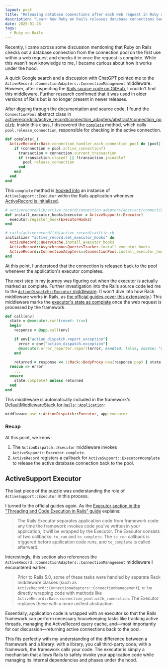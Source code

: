 ```yaml
---
layout: post
title: "Releasing database connections after each web request in Ruby on Rails"
description: "Learn how Ruby on Rails releases database connections back to the pool after each web request."
date: 2025-01-28
tags:
  - Ruby on Rails
---
```


Recently, I came across some discussion mentioning that Ruby on Rails checks out a database connection from the connection pool on the first use within a web request and checks it in once the request is complete. While this wasn't new knowledge to me, I became curious about how it works under the hood.

A quick Google search and a discussion with ChatGPT pointed me to the `ActiveRecord::ConnectionAdapters::ConnectionManagement` middleware. However, after inspecting the [Rails source code on GitHub](https://github.com/rails/rails), I couldn't find this middleware. Further research confirmed that it was used in older versions of Rails but is no longer present in newer releases.

After digging through the documentation and source code, I found the `ConnectionPool` abstract class in [activerecord/lib/active_record/connection_adapters/abstract/connection_pool.rb](https://github.com/rails/rails/blob/main/activerecord/lib/active_record/connection_adapters/abstract/connection_pool.rb). Inside this class, I discovered the [`complete`](https://github.com/rails/rails/blob/main/activerecord/lib/active_record/connection_adapters/abstract/connection_pool.rb#L198) method, which calls `pool.release_connection`, responsible for checking in the active connection.

```ruby
def complete(_)
  ActiveRecord::Base.connection_handler.each_connection_pool do |pool|
    if (connection = pool.active_connection?)
      transaction = connection.current_transaction
      if transaction.closed? || !transaction.joinable?
        pool.release_connection
      end
    end
  end
end
```

This `complete` method is [hooked into](https://github.com/rails/rails/blob/main/activerecord/lib/active_record/connection_adapters/abstract/connection_pool.rb#L212) an instance of `ActiveSupport::Executor` within the Rails application whenever [ActiveRecord is initialized](https://github.com/rails/rails/blob/main/activerecord/lib/active_record/railtie.rb#L291).

```ruby
# activerecord/lib/active_record/connection_adapters/abstract/connection_pool.rb
def install_executor_hooks(executor = ActiveSupport::Executor)
  executor.register_hook(ExecutorHooks)
end

# rails/activerecord/lib/active_record/railtie.rb
initializer "active_record.set_executor_hooks" do
  ActiveRecord::QueryCache.install_executor_hooks
  ActiveRecord::AsynchronousQueriesTracker.install_executor_hooks
  ActiveRecord::ConnectionAdapters::ConnectionPool.install_executor_hooks
end
```

At this point, I understood that the connection is released back to the pool whenever the application's executor completes.

The next step in my journey was figuring out when the executor is actually marked as complete. Further investigation into the Rails source code led me to the [`ActionDispatch::Executor` middleware](https://github.com/rails/rails/blob/main/actionpack/lib/action_dispatch/middleware/executor.rb). (I won't dive into how Rack middleware works in Rails, as [the official guides cover this extensively](https://guides.rubyonrails.org/rails_on_rack.html).) This middleware marks the [executor's state as complete](https://github.com/rails/rails/blob/main/actionpack/lib/action_dispatch/middleware/executor.rb#L23) once the web request is processed by the framework.

```ruby
def call(env)
  state = @executor.run!(reset: true)
  begin
    response = @app.call(env)

    if env["action_dispatch.report_exception"]
      error = env["action_dispatch.exception"]
      @executor.error_reporter.report(error, handled: false, source: "application.action_dispatch")
    end

    returned = response << ::Rack::BodyProxy.new(response.pop) { state.complete! }
  rescue => error
    ...
  ensure
    state.complete! unless returned
  end
end
```

This middleware is automatically included in the framework's [DefaultMiddlewareStack for `Rails::Application`](https://github.com/rails/rails/blob/main/railties/lib/rails/application/default_middleware_stack.rb#L49):

```ruby
middleware.use ::ActionDispatch::Executor, app.executor
```

### Recap

At this point, we know:

1. The `ActionDispatch::Executor` middleware invokes `ActiveSupport::Executor.complete`.
2. `ActiveRecord` registers a callback for `ActiveSupport::Executor#complete` to release the active database connection back to the pool.

## ActiveSupport Executor

The last piece of the puzzle was understanding the role of `ActiveSupport::Executor` in this process.

I turned to the official guides again. As the [Executor section in the "Threading and Code Execution in Rails" guide](https://guides.rubyonrails.org/threading_and_code_execution.html#executor) explains:

> The Rails Executor separates application code from framework code: any time the framework invokes code you've written in your application, it will be wrapped by the Executor.
> The Executor consists of two callbacks: `to_run` and `to_complete`. The `to_run` callback is triggered before application code runs, and `to_complete` is called afterward.

Interestingly, this section also references the `ActiveRecord::ConnectionAdapters::ConnectionManagement` middleware I encountered earlier:

> Prior to Rails 5.0, some of these tasks were handled by separate Rack middleware classes (such as `ActiveRecord::ConnectionAdapters::ConnectionManagement`), or by directly wrapping code with methods like `ActiveRecord::Base.connection_pool.with_connection`. The Executor replaces these with a more unified abstraction.

Essentially, application code is wrapped with an executor so that the Rails framework can perform necessary housekeeping tasks like tracking active threads, managing the ActiveRecord query cache, and—most importantly for our discussion—returning active connections back to the pool.

This fits perfectly with my understanding of the difference between a framework and a library: with a library, you call third-party code; with a framework, the framework calls your code. The executor is simply a mechanism that allows Rails to safely invoke your application code while managing its internal dependencies and phases under the hood.
